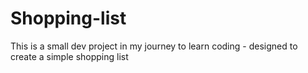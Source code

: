 # Shopping-list

This is a small dev project in my journey to learn coding - designed to create a simple shopping list
